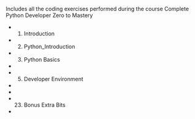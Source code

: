 Includes all the coding exercises performed during the course Complete Python Developer Zero to Mastery

- 1. Introduction
- 2. Python_Introduction
- 3. Python Basics
- 
- 5. Developer Environment
-
-
- 23. Bonus Extra Bits
- 